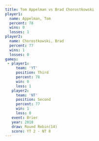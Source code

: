 ```yaml
---
title: Tom Appelman vs Brad Chorostkowski
player1:                   
  name: Appelman, Tom      
  percent: 78              
  wins: 0                  
  losses: 1                
player2:                   
  name: Chorostkowski, Brad
  percent: 77              
  wins: 1                  
  losses: 0                
games:
 - player1:         
     team: 'YT'     
     position: Third
     percent: 78    
     win: 0         
     loss: 1        
   player2:          
     team: 'NT'      
     position: Second
     percent: 77     
     win: 1          
     loss: 0         
   event: Brier         
   year: 2018           
   draw: Round Robin(14)
   score: YT 2 - NT 8   
---
```

